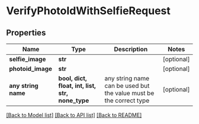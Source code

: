 # VerifyPhotoIdWithSelfieRequest


## Properties
Name | Type | Description | Notes
------------ | ------------- | ------------- | -------------
**selfie_image** | **str** |  | [optional] 
**photoid_image** | **str** |  | [optional] 
**any string name** | **bool, dict, float, int, list, str, none_type** | any string name can be used but the value must be the correct type | [optional]

[[Back to Model list]](../README.md#documentation-for-models) [[Back to API list]](../README.md#documentation-for-api-endpoints) [[Back to README]](../README.md)


